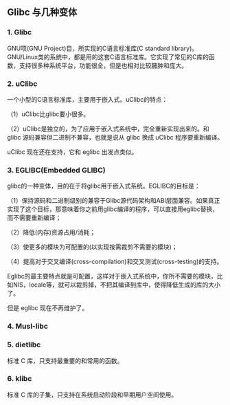 ## Glibc 与几种变体

### 1. Glibc

GNU项(GNU Project)目，所实现的C语言标准库(C standard library)。GNU/Linux类的系统中，都是用的这套C语言标准库。它实现了常见的C库的函数，支持很多种系统平台，功能很全，但是也相对比较臃肿和庞大。

### 2. uClibc

一个小型的C语言标准库，主要用于嵌入式。uClibc的特点：

（1）uClibc比glibc要小很多。

（2）uClibc是独立的，为了应用于嵌入式系统中，完全重新实现出来的。和 glibc 源码兼容但二进制不兼容，也就是说从 glibc 换成 uClibc 程序要重新编译。

uClibc 现在还在支持，它和 eglibc 出发点类似。

### 3. EGLIBC(Embedded GLIBC)

glibc的一种变体，目的在于将glibc用于嵌入式系统。EGLIBC的目标是：

（1）保持源码和二进制级别的兼容于Glibc源代码架构和ABI层面兼容。如果真正实现了这个目标，那意味着你之前用glibc编译的程序，可以直接用eglibc替换，而不需要重新编译；

（2）降低(内存)资源占用/消耗；

（3）使更多的模块为可配置的(以实现按需裁剪不需要的模块)；

（4）提高对于交叉编译(cross-compilation)和交叉测试(cross-testing)的支持。

Eglibc的最主要特点就是可配置，这样对于嵌入式系统中，你所不需要的模块，比如NIS，locale等，就可以裁剪掉，不把其编译到库中，使得降低生成的库的大小了。

但是 eglibc 现在不再维护了。

### 4. Musl-libc

### 5. dietlibc

标准 C 库，只支持最重要的和常用的函数。

### 6. klibc

标准 C 库的子集，只支持在系统启动阶段和早期用户空间使用。
